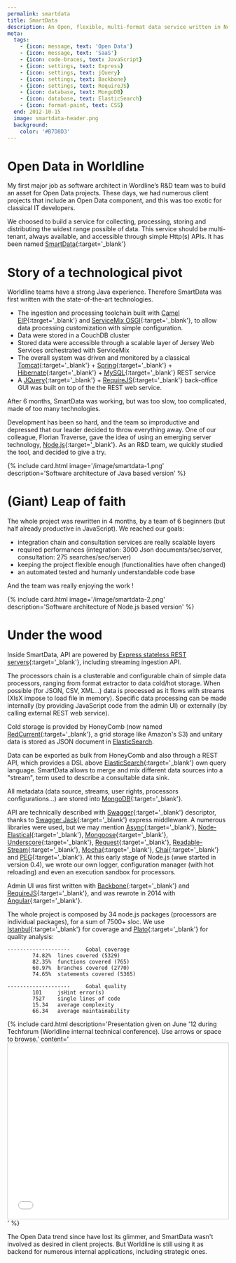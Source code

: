 ```yaml
---
permalink: smartdata
title: SmartData
description: An Open, flexible, multi-format data service written in Node.js
meta:
  tags:
    - {icon: message, text: 'Open Data'}
    - {icon: message, text: 'SaaS'}
    - {icon: code-braces, text: JavaScript}
    - {icon: settings, text: Express}
    - {icon: settings, text: jQuery}
    - {icon: settings, text: Backbone}
    - {icon: settings, text: RequireJS}
    - {icon: database, text: MongoDB}
    - {icon: database, text: ElasticSearch}
    - {icon: format-paint, text: CSS}
  end: 2012-10-15
  image: smartdata-header.png
  background:
    color: '#B7D8D3'
---
```


# Open Data in Worldline

My first major job as software architect in Wordline’s R&D team was to build an asset for Open Data projects.
These days, we had numerous client projects that include an Open Data component, and this was too exotic for classical IT developers.

We choosed to build a service for collecting, processing, storing and distributing the widest range possible of data.
This service should be multi-tenant, always available, and accessible through simple Http(s) APIs. It has been named [SmartData][sd]{:target='_blank'}

# Story of a technological pivot

Worldline teams have a strong Java experience. Therefore SmartData was first written with the state-of-the-art technologies.

- The ingestion and processing toolchain built with [Camel EIP][camel]{:target='_blank'} and [ServiceMix OSGI][service-mix]{:target='_blank'}, to allow data processing customization with simple configuration.
- Data were stored in a CouchDB cluster
- Stored data were accessible through a scalable layer of Jersey Web Services orchestrated with ServiceMix
- The overall system was driven and monitored by a classical [Tomcat][tomcat]{:target='_blank'} + [Spring][spring]{:target='_blank'} + [Hibernate][hibernate]{:target='_blank'} + [MySQL][mysql]{:target='_blank'} REST service
- A [JQuery][jquery]{:target='_blank'} + [RequireJS][require]{:target='_blank'} back-office GUI was built on top of the the REST web service.

After 6 months, SmartData was working, but was too slow, too complicated, made of too many technologies.

Development has been so hard, and the team so improductive and depressed that our leader decided to throw everything away.
One of our colleague, Florian Traverse, gave the idea of using an emerging server technology, [Node.js][node]{:target='_blank'}.
As an R&D team, we quickly studied the tool, and decided to give a try.

{% include card.html image='/image/smartdata-1.png' description='Software architecture of Java based version' %}

# (Giant) Leap of faith

The whole project was rewritten in 4 months, by a team of 6 beginners (but half already productive in JavaScript).
We reached our goals:

- integration chain and consultation services are really scalable layers
- required performances (integration: 3000 Json documents/sec/server, consultation: 275 searches/sec/server)
- keeping the project flexible enough (functionalities have often changed)
- an automated tested and humanly understandable code base

And the team was really enjoying the work !

{% include card.html image='/image/smartdata-2.png' description='Software architecture of Node.js based version' %}

# Under the wood

Inside SmartData, API are powered by [Express stateless REST servers][express]{:target='_blank'}, including streaming ingestion API.

The processors chain is a clusterable and configurable chain of simple data processors, ranging from format extractor to data cold/hot storage.
When possible (for JSON, CSV, XML...) data is processed as it flows with streams (XlsX impose to load file in memory).
Specific data processing can be made internally (by providing JavaScript code from the admin UI) or externally (by calling external REST web service).

Cold storage is provided by HoneyComb (now named [RedCurrent][redcurrent]{:target='_blank'}, a grid storage like Amazon's S3) and unitary data is stored as JSON document in [ElasticSearch][elastic].

Data can be exported as bulk from HoneyComb and also through a REST API, which provides a DSL above [ElasticSearch][elastic]{:target='_blank'} own query language.
SmartData allows to merge and mix different data sources into a "stream", term used to describe a consultable data sink.

All metadata (data source, streams, user rights, processors configurations...) are stored into [MongoDB][mongo]{:target='_blank'}.

API are technically described with [Swagger][swagger]{:target='_blank'} descriptor, thanks to [Swagger Jack][swagger-jack]{:target='_blank'} express middleware.
A numerous libraries were used, but we may mention [Async][async]{:target='_blank'}, [Node-Elastical][elastical]{:target='_blank'}, [Mongoose][mongoose]{:target='_blank'},
 [Underscore][underscore]{:target='_blank'}, [Request][request]{:target='_blank'}, [Readable-Stream][readable]{:target='_blank'}, [Mocha][mocha]{:target='_blank'},
 [Chai][chai]{:target='_blank'} and [PEG][peg]{:target='_blank'}.
At this early stage of Node.js (wwe started in version 0.4), we wrote our own logger, configuration manager (with hot reloading) and even an execution sandbox for processors.

Admin UI was first written with [Backbone][backbone]{:target='_blank'} and [RequireJS][require]{:target='_blank'}, and was rewrote in 2014 with [Angular][angular]{:target='_blank'}.

The whole project is composed by 34 node.js packages (processors are individual packages), for a sum of 7500+ sloc.
We use [Istanbul][istanbul]{:target='_blank'} for coverage and [Plato][plato]{:target='_blank'} for quality analysis:

    --------------------     Gobal coverage
            74.82%  lines covered (5329)
            82.35%  functions covered (765)
            60.97%  branches covered (2770)
            74.65%  statements covered (5365)

    --------------------     Gobal quality
            101     jsHint error(s)
            7527    single lines of code
            15.34   average complexity
            66.34   average maintainability

{% include card.html description='Presentation given on June \'12 during Techforum (Worldline internal technical conference). Use arrows or space to browse.' content='<iframe src="//feugy.github.io/beyond-object-paradigm" height="400" frameborder="0" marginwidth="0" marginheight="0" scrolling="no" style="border:1px solid #CCC; border-width:1px; max-width: 100%; width: 100%"> </iframe>' %}

The Open Data trend since have lost its glimmer, and SmartData wasn't involved as desired in client projects.
But Worldline is still using it as backend for numerous internal applications, including strategic ones.

[sd]: http://smartdata.io
[camel]: http://camel.apache.org/
[service-mix]: http://servicemix.apache.org/
[couch]: http://couchdb.apache.org/
[jersey]: https://jersey.java.net/
[spring]: https://spring.io/
[tomcat]: http://tomcat.apache.org/
[hibernate]: http://hibernate.org/orm/
[mysql]: http://dev.mysql.com/doc/refman/5.0/en/
[jquery]: http://jquery.com/
[require]: http://requirejs.org/
[node]: https://nodejs.org/en/
[mongo]: https://www.mongodb.org/
[elastic]: https://www.elastic.co/
[istanbul]: https://github.com/gotwarlost/istanbul
[plato]: https://github.com/jsoverson/plato
[express]: http://expressjs.com/
[redcurrent]: http://redcurrant.io/
[swagger]: http://swagger.io/
[swagger-jack]: https://github.com/worldline/swagger-jack
[require]: http://requirejs.org/
[backbone]: http://backbonejs.org/
[angular]: https://angularjs.org/
[request]: https://github.com/request/request
[mocha]: http://mochajs.org/
[chai]: http://chaijs.com/
[peg]: http://pegjs.org/
[readable]: https://github.com/nodejs/readable-stream
[underscore]: http://underscorejs.org/
[mongoose]: http://mongoosejs.com/
[elastical]: https://github.com/ramv/node-elastical
[async]: https://github.com/caolan/async